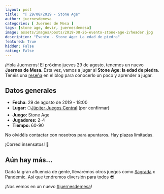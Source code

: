 ```yaml
---
layout: post
title:  "📆 29/08/2019 - Stone Age"
author: juernesdemesa
categories: [ Juernes de Mesa ]
tags: [stone age, devir, juernesdemesa]
image: assets/images/posts/2019-08-26-evento-stone-age-2/header.jpg
description: "Evento - Stone Age: La edad de piedra"
featured: True
hidden: False
rating: False
---
```


¡Hola Juerneros! El próximo jueves 29 de agosto, tenemos un nuevo **Juernes de Mesa**. Esta vez, vamos a jugar al **Stone Age: la edad de piedra**. Tenéis una [reseña](/conociendo-stone-age) en el blog para conocerlo un poco y aprender a jugar.

## Datos generales

* **Fecha:** 29 de agosto de 2019 - 18:00
* **Lugar:** 🌕[Júpiter Juegos Central](https://www.jupiterjuegos.com/tiendas/) (por confirmar) 
* **Juego:** Stone Age
* **Jugadores:** 2-4
* **Tiempo:** 60-90

No olvidéis contactar con nosotros para apuntaros. Hay plazas limitadas. 

¡Corred insensatos! 🧙

## Aún hay más...

Dada la gran afluencia de gente, llevaremos otros juegos como [Sagrada](https://boardgamegeek.com/boardgame/199561/sagrada) o [Pandemic](/evento-pandemic-1). Así que tendremos diversión para todos 😎

¡Nos vemos en un nuevo [#juernesdemesa](https://twitter.com/search?q=%23juernesdemesa)!